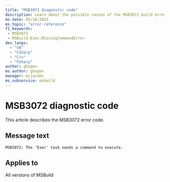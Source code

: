 ```yaml
---
title: "MSB3072 diagnostic code"
description: Learn about the possible causes of the MSB3072 build error, and get troubleshooting tips.
ms.date: 05/16/2025
ms.topic: "error-reference"
f1_keywords:
 - MSB3072
 - MSBuild.Exec.MissingCommandError
dev_langs:
  - "VB"
  - "CSharp"
  - "C++"
  - "FSharp"
author: ghogen
ms.author: ghogen
manager: mijacobs
ms.subservice: msbuild
---
```


# MSB3072 diagnostic code

<!-- :::ErrorDefinitionDescription::: -->
<!-- :::editable-content name="introDescription"::: -->
This article describes the MSB3072 error code.
<!-- :::editable-content-end::: -->

## Message text

<!-- :::editable-content name="messageText"::: -->
`MSB3072: The 'Exec' task needs a command to execute.`
<!-- :::editable-content-end::: -->
<!-- MSB3072: The "Exec" task needs a command to execute. -->

<!-- :::editable-content name="postOutputDescription"::: -->
<!--
{StrBegin="MSB3072: "}LOCALIZATION: "Exec" should not be localized.
-->
<!-- :::editable-content-end::: -->
<!-- :::ErrorDefinitionDescription-end::: -->

## Applies to

All versions of MSBuild

